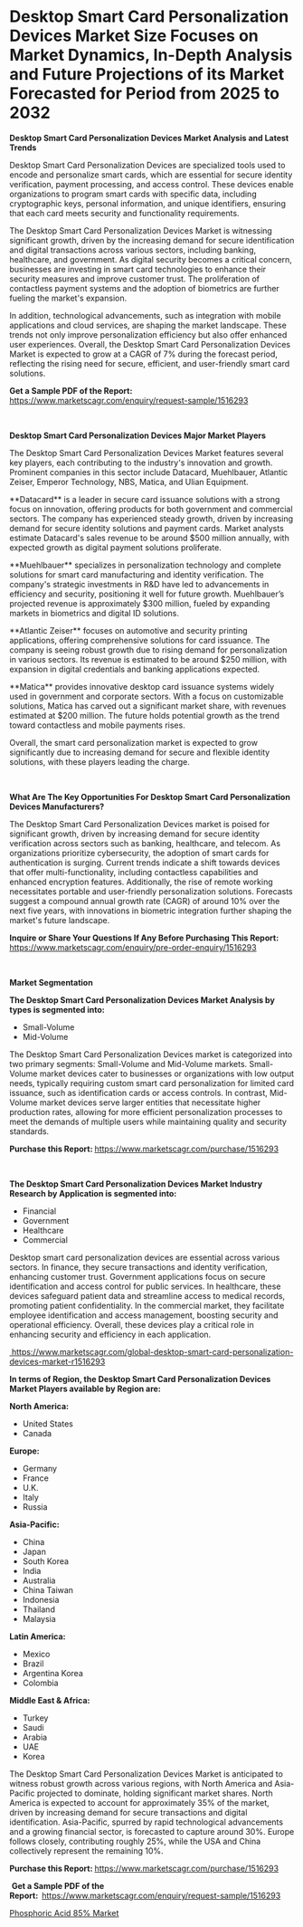 <p><h1>Desktop Smart Card Personalization Devices Market Size Focuses on Market Dynamics, In-Depth Analysis and Future Projections of its Market Forecasted for Period from 2025 to 2032</h1></p><p><strong>Desktop Smart Card Personalization Devices Market Analysis and Latest Trends</strong></p>
<p><p>Desktop Smart Card Personalization Devices are specialized tools used to encode and personalize smart cards, which are essential for secure identity verification, payment processing, and access control. These devices enable organizations to program smart cards with specific data, including cryptographic keys, personal information, and unique identifiers, ensuring that each card meets security and functionality requirements.</p><p>The Desktop Smart Card Personalization Devices Market is witnessing significant growth, driven by the increasing demand for secure identification and digital transactions across various sectors, including banking, healthcare, and government. As digital security becomes a critical concern, businesses are investing in smart card technologies to enhance their security measures and improve customer trust. The proliferation of contactless payment systems and the adoption of biometrics are further fueling the market's expansion.</p><p>In addition, technological advancements, such as integration with mobile applications and cloud services, are shaping the market landscape. These trends not only improve personalization efficiency but also offer enhanced user experiences. Overall, the Desktop Smart Card Personalization Devices Market is expected to grow at a CAGR of 7% during the forecast period, reflecting the rising need for secure, efficient, and user-friendly smart card solutions.</p></p>
<p><strong>Get a Sample PDF of the Report:&nbsp;</strong> <a href="https://www.marketscagr.com/enquiry/request-sample/1516293?utm_campaign=3224&utm_medium=2&utm_source=Github&utm_content=ia&utm_term=30032025&utm_id=desktop-smart-card-personalization-devices">https://www.marketscagr.com/enquiry/request-sample/1516293</a></p>
<p>&nbsp;</p>
<p><strong>Desktop Smart Card Personalization Devices Major Market Players</strong></p>
<p><p>The Desktop Smart Card Personalization Devices Market features several key players, each contributing to the industry's innovation and growth. Prominent companies in this sector include Datacard, Muehlbauer, Atlantic Zeiser, Emperor Technology, NBS, Matica, and Ulian Equipment.</p><p>**Datacard** is a leader in secure card issuance solutions with a strong focus on innovation, offering products for both government and commercial sectors. The company has experienced steady growth, driven by increasing demand for secure identity solutions and payment cards. Market analysts estimate Datacard's sales revenue to be around $500 million annually, with expected growth as digital payment solutions proliferate.</p><p>**Muehlbauer** specializes in personalization technology and complete solutions for smart card manufacturing and identity verification. The company's strategic investments in R&D have led to advancements in efficiency and security, positioning it well for future growth. Muehlbauer’s projected revenue is approximately $300 million, fueled by expanding markets in biometrics and digital ID solutions.</p><p>**Atlantic Zeiser** focuses on automotive and security printing applications, offering comprehensive solutions for card issuance. The company is seeing robust growth due to rising demand for personalization in various sectors. Its revenue is estimated to be around $250 million, with expansion in digital credentials and banking applications expected.</p><p>**Matica** provides innovative desktop card issuance systems widely used in government and corporate sectors. With a focus on customizable solutions, Matica has carved out a significant market share, with revenues estimated at $200 million. The future holds potential growth as the trend toward contactless and mobile payments rises.</p><p>Overall, the smart card personalization market is expected to grow significantly due to increasing demand for secure and flexible identity solutions, with these players leading the charge.</p></p>
<p>&nbsp;</p>
<p><strong>What Are The Key Opportunities For Desktop Smart Card Personalization Devices Manufacturers?</strong></p>
<p><p>The Desktop Smart Card Personalization Devices market is poised for significant growth, driven by increasing demand for secure identity verification across sectors such as banking, healthcare, and telecom. As organizations prioritize cybersecurity, the adoption of smart cards for authentication is surging. Current trends indicate a shift towards devices that offer multi-functionality, including contactless capabilities and enhanced encryption features. Additionally, the rise of remote working necessitates portable and user-friendly personalization solutions. Forecasts suggest a compound annual growth rate (CAGR) of around 10% over the next five years, with innovations in biometric integration further shaping the market's future landscape.</p></p>
<p><strong>Inquire or Share Your Questions If Any Before Purchasing This Report:</strong> <a href="https://www.marketscagr.com/enquiry/pre-order-enquiry/1516293?utm_campaign=3224&utm_medium=2&utm_source=Github&utm_content=ia&utm_term=30032025&utm_id=desktop-smart-card-personalization-devices">https://www.marketscagr.com/enquiry/pre-order-enquiry/1516293</a></p>
<p>&nbsp;</p>
<p><strong>Market Segmentation</strong></p>
<p><strong>The Desktop Smart Card Personalization Devices Market Analysis by types is segmented into:</strong></p>
<p><ul><li>Small-Volume</li><li>Mid-Volume</li></ul></p>
<p><p>The Desktop Smart Card Personalization Devices market is categorized into two primary segments: Small-Volume and Mid-Volume markets. Small-Volume market devices cater to businesses or organizations with low output needs, typically requiring custom smart card personalization for limited card issuance, such as identification cards or access controls. In contrast, Mid-Volume market devices serve larger entities that necessitate higher production rates, allowing for more efficient personalization processes to meet the demands of multiple users while maintaining quality and security standards.</p></p>
<p><strong>Purchase this Report:&nbsp;</strong><a href="https://www.marketscagr.com/purchase/1516293?utm_campaign=3224&utm_medium=2&utm_source=Github&utm_content=ia&utm_term=30032025&utm_id=desktop-smart-card-personalization-devices">https://www.marketscagr.com/purchase/1516293</a></p>
<p>&nbsp;</p>
<p><strong>The Desktop Smart Card Personalization Devices Market Industry Research by Application is segmented into:</strong></p>
<p><ul><li>Financial</li><li>Government</li><li>Healthcare</li><li>Commercial</li></ul></p>
<p><p>Desktop smart card personalization devices are essential across various sectors. In finance, they secure transactions and identity verification, enhancing customer trust. Government applications focus on secure identification and access control for public services. In healthcare, these devices safeguard patient data and streamline access to medical records, promoting patient confidentiality. In the commercial market, they facilitate employee identification and access management, boosting security and operational efficiency. Overall, these devices play a critical role in enhancing security and efficiency in each application.</p></p>
<p><a href="https://www.marketscagr.com/global-desktop-smart-card-personalization-devices-market-r1516293?utm_campaign=3224&utm_medium=2&utm_source=Github&utm_content=ia&utm_term=30032025&utm_id=desktop-smart-card-personalization-devices">&nbsp;https://www.marketscagr.com/global-desktop-smart-card-personalization-devices-market-r1516293</a></p>
<p><strong>In terms of Region, the Desktop Smart Card Personalization Devices Market Players available by Region are:</strong></p>
<p>
    <p> <strong> North America: </strong>
        <ul>
            <li>United States</li>
            <li>Canada</li>
        </ul>
        </p> 
    <p> <strong> Europe: </strong>
        <ul>
            <li>Germany</li>
            <li>France</li>
            <li>U.K.</li>
            <li>Italy</li>
            <li>Russia</li>
        </ul>
        </p> 
    <p> <strong> Asia-Pacific: </strong>
        <ul>
            <li>China</li>
            <li>Japan</li>
            <li>South Korea</li>
            <li>India</li>
            <li>Australia</li>
            <li>China Taiwan</li>
            <li>Indonesia</li>
            <li>Thailand</li>
            <li>Malaysia</li>
        </ul>
        </p> 
    <p> <strong> Latin America: </strong>
        <ul>
            <li>Mexico</li>
            <li>Brazil</li>
            <li>Argentina Korea</li>
            <li>Colombia</li>
        </ul>
        </p> 
    <p> <strong> Middle East & Africa: </strong>
        <ul>
            <li>Turkey</li>
            <li>Saudi</li>
            <li>Arabia</li>
            <li>UAE</li>
            <li>Korea</li>
        </ul>
    </p>
    </p>
<p><p>The Desktop Smart Card Personalization Devices Market is anticipated to witness robust growth across various regions, with North America and Asia-Pacific projected to dominate, holding significant market shares. North America is expected to account for approximately 35% of the market, driven by increasing demand for secure transactions and digital identification. Asia-Pacific, spurred by rapid technological advancements and a growing financial sector, is forecasted to capture around 30%. Europe follows closely, contributing roughly 25%, while the USA and China collectively represent the remaining 10%.</p></p>
<p><strong>Purchase this Report: </strong><a href="https://www.marketscagr.com/purchase/1516293?utm_campaign=3224&utm_medium=2&utm_source=Github&utm_content=ia&utm_term=30032025&utm_id=desktop-smart-card-personalization-devices">https://www.marketscagr.com/purchase/1516293</a></p>
<p>&nbsp;<strong>Get a Sample PDF of the Report:&nbsp;&nbsp;</strong><a href="https://www.marketscagr.com/enquiry/request-sample/1516293?utm_campaign=3224&utm_medium=2&utm_source=Github&utm_content=ia&utm_term=30032025&utm_id=desktop-smart-card-personalization-devices">https://www.marketscagr.com/enquiry/request-sample/1516293</a></p>
<p><strong></strong></p>
<p><p><a href="https://github.com/vigoseiler/Market-Research-Report-List-1/blob/main/phosphoric-acid-85-market.md?utm_campaign=3224&utm_medium=2&utm_source=Github&utm_content=ia&utm_term=30032025&utm_id=desktop-smart-card-personalization-devices">Phosphoric Acid 85% Market</a></p></p>